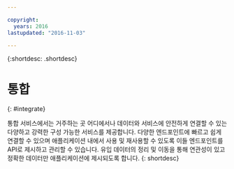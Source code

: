 ```yaml
---

copyright:
  years: 2016
lastupdated: "2016-11-03"

---
```



{:shortdesc: .shortdesc}

# 통합
{: #integrate}

통합 서비스에서는 거주하는 곳 어디에서나 데이터와 서비스에 안전하게 연결할 수 있는 다양하고 강력한 구성 가능한 서비스를 제공합니다. 다양한 엔드포인트에 빠르고 쉽게 연결할 수 있으며 애플리케이션 내에서 사용 및 재사용할 수 있도록 이들 엔드포인트를 API로 제시하고 관리할 수 있습니다. 유입 데이터의 정리 및 이동을 통해 연관성이 있고 정확한 데이터만 애플리케이션에 제시되도록 합니다.
{: shortdesc}
